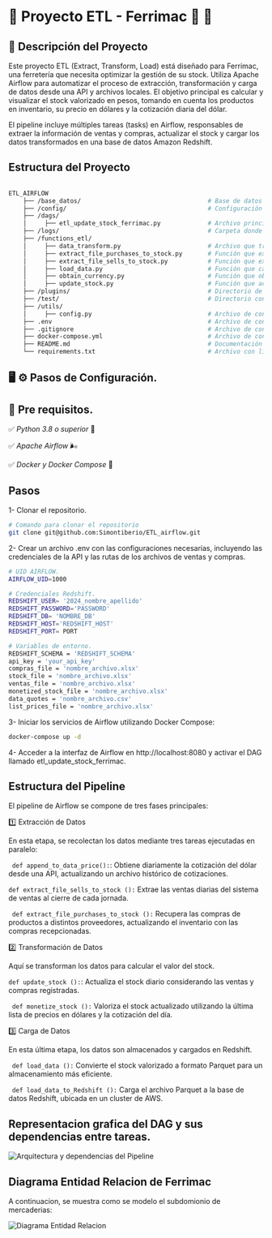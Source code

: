 # :rocket: Proyecto ETL - Ferrimac :hammer: :wrench:

## :memo: Descripción del Proyecto

Este proyecto ETL (Extract, Transform, Load) está diseñado para Ferrimac, una ferretería que necesita optimizar la gestión de su stock. Utiliza Apache Airflow para automatizar el proceso de extracción, transformación y carga de datos desde una API y archivos locales. El objetivo principal es calcular y visualizar el stock valorizado en pesos, tomando en cuenta los productos en inventario, su precio en dólares y la cotización diaria del dólar.

El pipeline incluye múltiples tareas (tasks) en Airflow, responsables de extraer la información de ventas y compras, actualizar el stock y cargar los datos transformados en una base de datos Amazon Redshift.


## Estructura del Proyecto 


```bash

ETL_AIRFLOW
    ├── /base_datos/                                   # Base de datos donde se almacenan archivos del negocio.
    ├── /config/                                       # Configuración de Airflow.
    ├── /dags/
    │     ├── etl_update_stock_ferrimac.py             # Archivo principal del DAG de Airflow.
    ├── /logs/                                         # Carpeta donde persisten los logs de Airflow.
    ├── /functions_etl/
    │     ├── data_transform.py                        # Archivo que transforma los datos y valoriza el stock.
    │     ├── extract_file_purchases_to_stock.py       # Función que extrae datos del sistema de compras.
    │     ├── extract_file_sells_to_stock.py           # Función que extrae datos del sistema de ventas.
    │     ├── load_data.py                             # Función que carga los datos en Redshift.
    │     ├── obtain_currency.py                       # Función que obtiene la cotización del dólar.
    │     ├── update_stock.py                          # Función que actualiza el stock en unidades.
    ├── /plugins/                                      # Directorio de configuración de Airflow.
    ├── /test/                                         # Directorio con pruebas unitarias.
    ├── /utils/
    │     ├── config.py                                # Archivo de configuración de variables de entorno.
    ├── .env                                           # Archivo de configuración y definición de variables de entorno.
    ├── .gitignore                                     # Archivo de configuración de Git.
    ├── docker-compose.yml                             # Archivo de configuración de Docker Compose.
    ├── README.md                                      # Documentación del proyecto.
    └── requirements.txt                               # Archivo con librerías utilizadas en el proyecto.
```



## :desktop_computer: :gear: Pasos de Configuración.

## :memo: Pre requisitos.

:white_check_mark: *Python 3.8 o superior* 🐍


:white_check_mark: *Apache Airflow* 🌬️


:white_check_mark: *Docker y Docker Compose* 🐳

## Pasos

1- Clonar el repositorio.

```bash
# Comando para clonar el repositorio
git clone git@github.com:Simontiberio/ETL_airflow.git

```

2- Crear un archivo .env con las configuraciones necesarias, incluyendo las credenciales de la API y las rutas de los archivos de ventas y compras.


```bash
# UID AIRFLOW.
AIRFLOW_UID=1000

# Credenciales Redshift.
REDSHIFT_USER= '2024_nombre_apellido'
REDSHIFT_PASSWORD='PASSWORD'
REDSHIFT_DB= 'NOMBRE_DB'
REDSHIFT_HOST='REDSHIFT_HOST'
REDSHIFT_PORT= PORT

# Variables de entorno.
REDSHIFT_SCHEMA = 'REDSHIFT_SCHEMA'
api_key = 'your_api_key'
compras_file = 'nombre_archivo.xlsx'
stock_file = 'nombre_archivo.xlsx'
ventas_file = 'nombre_archivo.xlsx'
monetized_stock_file = 'nombre_archivo.xlsx'
data_quotes = 'nombre_archivo.csv'
list_prices_file = 'nombre_archivo.xlsx'

```
3- Iniciar los servicios de Airflow utilizando Docker Compose:

```bash
docker-compose up -d
```

4- Acceder a la interfaz de Airflow en http://localhost:8080 y activar el DAG llamado etl_update_stock_ferrimac.


## Estructura del Pipeline 

El pipeline de Airflow se compone de tres fases principales:

:one: Extracción de Datos

En esta etapa, se recolectan los datos mediante tres tareas ejecutadas en paralelo:

``` def append_to_data_price():```: Obtiene diariamente la cotización del dólar desde una API, actualizando un archivo histórico de cotizaciones.

``` def extract_file_sells_to_stock (): ``` Extrae las ventas diarias del sistema de ventas al cierre de cada jornada.

``` def extract_file_purchases_to_stock ():``` Recupera las compras de productos a distintos proveedores, actualizando el inventario con las compras recepcionadas.

:two: Transformación de Datos

Aquí se transforman los datos para calcular el valor del stock.

``` def update_stock (): ```: Actualiza el stock diario considerando las ventas y compras registradas.

``` def monetize_stock ():``` Valoriza el stock actualizado utilizando la última lista de precios en dólares y la cotización del día.

:three: Carga de Datos

En esta última etapa, los datos son almacenados y cargados en Redshift.

``` def load_data ():``` Convierte el stock valorizado a formato Parquet para un almacenamiento más eficiente.

``` def load_data_to_Redshift ():``` Carga el archivo Parquet a la base de datos Redshift, ubicada en un cluster de AWS.


## Representacion grafica del DAG y sus dependencias entre tareas.


![Arquitectura y dependencias del Pipeline](./image.png)



## Diagrama Entidad Relacion de Ferrimac

A continuacion, se muestra como se modelo el subdomionio de mercaderias: 

![Diagrama Entidad Relacion ](./DER-Ferrimac.png)